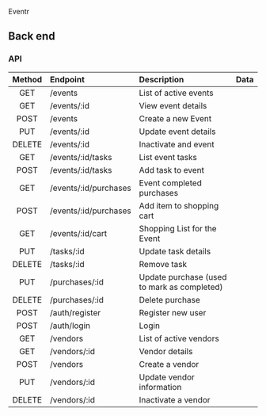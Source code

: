  Eventr
## Back end
### API
| Method | Endpoint              | Description                                 | Data |
| :----: | :-------------------- | :------------------------------------------ | :--- |
|  GET   | /events               | List of active events                       |      |
|  GET   | /events/:id           | View event details                          |      |
|  POST  | /events               | Create a new Event                          |      |
|  PUT   | /events/:id           | Update event details                        |      |
| DELETE | /events/:id           | Inactivate and event                        |      |
|  GET   | /events/:id/tasks     | List event tasks                            |      |
|  POST  | /events/:id/tasks     | Add task to event                           |      |
|  GET   | /events/:id/purchases | Event completed purchases                   |      |
|  POST  | /events/:id/purchases | Add item to shopping cart                   |      |
|  GET   | /events/:id/cart      | Shopping List for the Event                 |      |
|  PUT   | /tasks/:id            | Update task details                         |      |
| DELETE | /tasks/:id            | Remove task                                 |      |
|  PUT   | /purchases/:id        | Update purchase (used to mark as completed) |      |
| DELETE | /purchases/:id        | Delete purchase                             |      |
|  POST  | /auth/register        | Register new user                           |      |
|  POST  | /auth/login           | Login                                       |      |
|  GET   | /vendors              | List of active vendors                      |      |
|  GET   | /vendors/:id          | Vendor details                              |      |
|  POST  | /vendors              | Create a vendor                             |      |
|  PUT   | /vendors/:id          | Update vendor information                   |      |
| DELETE | /vendors/:id          | Inactivate a vendor                         |      |
